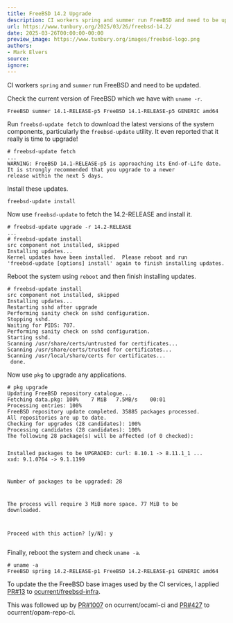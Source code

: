 ```yaml
---
title: FreeBSD 14.2 Upgrade
description: CI workers spring and summer run FreeBSD and need to be updated.
url: https://www.tunbury.org/2025/03/26/freebsd-14.2/
date: 2025-03-26T00:00:00-00:00
preview_image: https://www.tunbury.org/images/freebsd-logo.png
authors:
- Mark Elvers
source:
ignore:
---
```


<p>CI workers <code class="language-plaintext highlighter-rouge">spring</code> and <code class="language-plaintext highlighter-rouge">summer</code> run FreeBSD and need to be updated.</p>

<p>Check the current version of FreeBSD which we have with <code class="language-plaintext highlighter-rouge">uname -r</code>.</p>

<div class="language-plaintext highlighter-rouge"><div class="highlight"><pre class="highlight"><code>FreeBSD summer 14.1-RELEASE-p5 FreeBSD 14.1-RELEASE-p5 GENERIC amd64
</code></pre></div></div>

<p>Run <code class="language-plaintext highlighter-rouge">freebsd-update fetch</code> to download the latest versions of the system components, particularly the <code class="language-plaintext highlighter-rouge">freebsd-update</code> utility.  It even reported that it really is time to upgrade!</p>

<div class="language-sh highlighter-rouge"><div class="highlight"><pre class="highlight"><code><span class="c"># freebsd-update fetch</span>
...
WARNING: FreeBSD 14.1-RELEASE-p5 is approaching its End-of-Life date.
It is strongly recommended that you upgrade to a newer
release within the next 5 days.
</code></pre></div></div>

<p>Install these updates.</p>

<div class="language-sh highlighter-rouge"><div class="highlight"><pre class="highlight"><code>freebsd-update <span class="nb">install</span>
</code></pre></div></div>

<p>Now use <code class="language-plaintext highlighter-rouge">freebsd-update</code> to fetch the 14.2-RELEASE and install it.</p>

<div class="language-sh highlighter-rouge"><div class="highlight"><pre class="highlight"><code><span class="c"># freebsd-update upgrade -r 14.2-RELEASE</span>
...
<span class="c">#&nbsp;freebsd-update install</span>
src component not installed, skipped
Installing updates...
Kernel updates have been installed.  Please reboot and run
<span class="s1">'freebsd-update [options] install'</span> again to finish installing updates.
</code></pre></div></div>

<p>Reboot the system using <code class="language-plaintext highlighter-rouge">reboot</code> and then finish installing updates.</p>

<div class="language-sh highlighter-rouge"><div class="highlight"><pre class="highlight"><code><span class="c"># freebsd-update install</span>
src component not installed, skipped
Installing updates...
Restarting sshd after upgrade
Performing sanity check on sshd configuration.
Stopping sshd.
Waiting <span class="k">for </span>PIDS: 707.
Performing sanity check on sshd configuration.
Starting sshd.
Scanning /usr/share/certs/untrusted <span class="k">for </span>certificates...
Scanning /usr/share/certs/trusted <span class="k">for </span>certificates...
Scanning /usr/local/share/certs <span class="k">for </span>certificates...
 <span class="k">done</span><span class="nb">.</span>
</code></pre></div></div>

<p>Now use <code class="language-plaintext highlighter-rouge">pkg</code> to upgrade any applications.</p>

<div class="language-sh highlighter-rouge"><div class="highlight"><pre class="highlight"><code><span class="c"># pkg upgrade</span>
Updating FreeBSD repository catalogue...
Fetching data.pkg: 100%    7 MiB   7.5MB/s    00:01    
Processing entries: 100%
FreeBSD repository update completed. 35885 packages processed.
All repositories are up to date.
Checking <span class="k">for </span>upgrades <span class="o">(</span>28 candidates<span class="o">)</span>: 100%
Processing candidates <span class="o">(</span>28 candidates<span class="o">)</span>: 100%
The following 28 package<span class="o">(</span>s<span class="o">)</span> will be affected <span class="o">(</span>of 0 checked<span class="o">)</span>:

Installed packages to be UPGRADED:
	curl: 8.10.1 -&gt; 8.11.1_1
...
	xxd: 9.1.0764 -&gt; 9.1.1199

Number of packages to be upgraded: 28

The process will require 3 MiB more space.
77 MiB to be downloaded.

Proceed with this action? <span class="o">[</span>y/N]: y
</code></pre></div></div>

<p>Finally, reboot the system and check <code class="language-plaintext highlighter-rouge">uname -a</code>.</p>

<div class="language-sh highlighter-rouge"><div class="highlight"><pre class="highlight"><code><span class="c"># uname -a</span>
FreeBSD spring 14.2-RELEASE-p1 FreeBSD 14.2-RELEASE-p1 GENERIC amd64
</code></pre></div></div>

<p>To update the the FreeBSD base images used by the CI services, I applied <a href="https://github.com/ocurrent/freebsd-infra/pull/13">PR#13</a> to <a href="https://github.com/ocurrent/freebsd-infra">ocurrent/freebsd-infra</a>.</p>

<p>This was followed up by <a href="https://github.com/ocurrent/ocaml-ci/pull/1007">PR#1007</a> on ocurrent/ocaml-ci and <a href="https://github.com/ocurrent/opam-repo-ci/pull/427">PR#427</a> to ocurrent/opam-repo-ci.</p>
